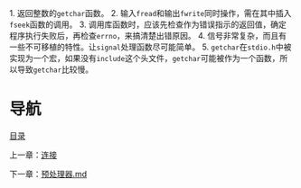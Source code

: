 1. 返回整数的`getchar`函数。
2. 输入`fread`和输出`fwrite`同时操作，需在其中插入`fseek`函数的调用。
3. 调用库函数时，应该先检查作为错误指示的返回值，确定程序执行失败后，再检查`errno`，来搞清楚出错原因。
4. 信号非常复杂，而且有一些不可移植的特性。让`signal`处理函数尽可能简单。
5. `getchar`在`stdio.h`中被实现为一个宏，如果没有`include`这个头文件，`getchar`可能被作为一个函数，所以导致`getchar`比较慢。


# 导航

[目录](README.md)

上一章：[连接](连接.md)

下一章：[预处理器.md](预处理器.md)
